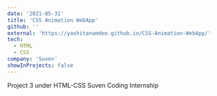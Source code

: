 ```yaml
---
date: '2021-05-31'
title: 'CSS Animation WebApp'
github: ''
external: 'https://yashitanamdeo.github.io/CSS-Animation-WebApp/'
tech:
  - HTML
  - CSS
company: 'Suven'
showInProjects: false
---
```


Project 3 under HTML-CSS Suven Coding Internship
